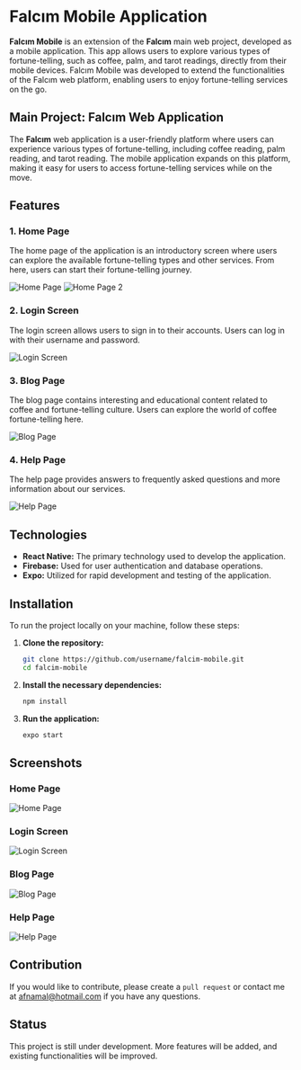 # Falcım Mobile Application

**Falcım Mobile** is an extension of the **Falcım** main web project, developed as a mobile application. This app allows users to explore various types of fortune-telling, such as coffee, palm, and tarot readings, directly from their mobile devices. Falcım Mobile was developed to extend the functionalities of the Falcım web platform, enabling users to enjoy fortune-telling services on the go.

## Main Project: Falcım Web Application

The **Falcım** web application is a user-friendly platform where users can experience various types of fortune-telling, including coffee reading, palm reading, and tarot reading. The mobile application expands on this platform, making it easy for users to access fortune-telling services while on the move.

## Features

### 1. **Home Page**
The home page of the application is an introductory screen where users can explore the available fortune-telling types and other services. From here, users can start their fortune-telling journey.

![Home Page](https://firebasestorage.googleapis.com/v0/b/chat-api-aa04a.appspot.com/o/mobile%2Ffalcim-anasayfa.jpeg?alt=media&token=0f3a0c2d-59cb-4141-831c-e13060d0c9d8)
![Home Page 2](https://firebasestorage.googleapis.com/v0/b/chat-api-aa04a.appspot.com/o/mobile%2Ffalcim-anasayfa2.jpeg?alt=media&token=8012faa5-3ae5-4c2f-a9f2-f413efb3777a)

### 2. **Login Screen**
The login screen allows users to sign in to their accounts. Users can log in with their username and password.

![Login Screen](https://firebasestorage.googleapis.com/v0/b/chat-api-aa04a.appspot.com/o/mobile%2Ffalcim-giris.jpeg?alt=media&token=0ee080af-abf1-48ba-8195-5bae7f20695d)

### 3. **Blog Page**
The blog page contains interesting and educational content related to coffee and fortune-telling culture. Users can explore the world of coffee fortune-telling here.

![Blog Page](https://firebasestorage.googleapis.com/v0/b/chat-api-aa04a.appspot.com/o/mobile%2Ffalcim-blog.jpeg?alt=media&token=4c38e3d9-60b7-446a-9aed-20345bcce4d4)

### 4. **Help Page**
The help page provides answers to frequently asked questions and more information about our services.

![Help Page](https://firebasestorage.googleapis.com/v0/b/chat-api-aa04a.appspot.com/o/mobile%2Ffalcim-yardim.jpeg?alt=media&token=b84f4607-f9a0-460b-bd22-dbc59176828f)

## Technologies

- **React Native:** The primary technology used to develop the application.
- **Firebase:** Used for user authentication and database operations.
- **Expo:** Utilized for rapid development and testing of the application.

## Installation

To run the project locally on your machine, follow these steps:

1. **Clone the repository:**
   ```bash
   git clone https://github.com/username/falcim-mobile.git
   cd falcim-mobile
   ```

2. **Install the necessary dependencies:**
   ```bash
   npm install
   ```

3. **Run the application:**
   ```bash
   expo start
   ```

## Screenshots

### Home Page

![Home Page](https://firebasestorage.googleapis.com/v0/b/chat-api-aa04a.appspot.com/o/mobile%2Ffalcim-anasayfa.jpeg?alt=media&token=0f3a0c2d-59cb-4141-831c-e13060d0c9d8)

### Login Screen

![Login Screen](https://firebasestorage.googleapis.com/v0/b/chat-api-aa04a.appspot.com/o/mobile%2Ffalcim-giris.jpeg?alt=media&token=0ee080af-abf1-48ba-8195-5bae7f20695d)

### Blog Page

![Blog Page](https://firebasestorage.googleapis.com/v0/b/chat-api-aa04a.appspot.com/o/mobile%2Ffalcim-blog.jpeg?alt=media&token=4c38e3d9-60b7-446a-9aed-20345bcce4d4)

### Help Page

![Help Page](https://firebasestorage.googleapis.com/v0/b/chat-api-aa04a.appspot.com/o/mobile%2Ffalcim-yardim.jpeg?alt=media&token=b84f4607-f9a0-460b-bd22-dbc59176828f)

## Contribution

If you would like to contribute, please create a `pull request` or contact me at [afnamal@hotmail.com](mailto:afnamal@hotmail.com) if you have any questions.

## Status

This project is still under development. More features will be added, and existing functionalities will be improved.
